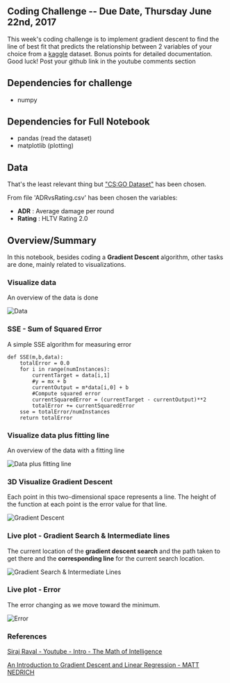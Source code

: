 ## Coding Challenge -- Due Date, Thursday June 22nd, 2017

This week's coding challenge is to implement gradient descent to find the line of best fit that predicts the relationship between
2 variables of your choice from a [kaggle](https://www.kaggle.com/datasets) dataset. Bonus points for detailed documentation. Good luck! Post your github link in the youtube comments section

## Dependencies for challenge

* numpy

## Dependencies for Full Notebook

* pandas (read the dataset)
* matplotlib (plotting)

## Data

That's the least relevant thing but <a href="https://www.kaggle.com/reagentx/HLTVData">"CS:GO Dataset"</a> has been chosen.

From file 'ADRvsRating.csv' has been chosen the variables:
 - **ADR** : Average damage per round
 - **Rating** : HLTV Rating 2.0

## Overview/Summary

In this notebook, besides coding a **Gradient Descent** algorithm, other tasks are done, mainly related to visualizations.

### Visualize data

An overview of the data is done

![Data](https://github.com/alberduris/The_Math_of_Intelligence/raw/master/Week1%20-%20First%20order%20optimization%20-%20derivative%2C%20partial%20derivative%2C%20convexity/resources/data.png)


### SSE - Sum of Squared Error

A simple SSE algorithm for measuring error

```
def SSE(m,b,data):
    totalError = 0.0
    for i in range(numInstances):
        currentTarget = data[i,1]
        #y = mx + b
        currentOutput = m*data[i,0] + b
        #Compute squared error
        currentSquaredError = (currentTarget - currentOutput)**2
        totalError += currentSquaredError
    sse = totalError/numInstances
    return totalError
```
### Visualize data plus fitting line

An overview of the data with a fitting line

![Data plus fitting line](https://github.com/alberduris/The_Math_of_Intelligence/blob/master/Week1%20-%20First%20order%20optimization%20-%20derivative%2C%20partial%20derivative%2C%20convexity/resources/data_line.png)

### 3D Visualize Gradient Descent 

Each point in this two-dimensional space represents a line. The height of the function at each point is the error value for that line.

![Gradient Descent](https://github.com/alberduris/The_Math_of_Intelligence/blob/master/Week1%20-%20First%20order%20optimization%20-%20derivative%2C%20partial%20derivative%2C%20convexity/resources/gradient_descent_1.png)

### Live plot - Gradient Search & Intermediate lines

The current location of the **gradient descent search** and the path taken to get there and the **corresponding line** for the current search location. 

![Gradient Search & Intermediate Lines](https://github.com/alberduris/The_Math_of_Intelligence/blob/master/Week1%20-%20First%20order%20optimization%20-%20derivative%2C%20partial%20derivative%2C%20convexity/resources/live_plot_gs_il.png)

### Live plot - Error

The error changing as we move toward the minimum.

![Error](https://github.com/alberduris/The_Math_of_Intelligence/blob/master/Week1%20-%20First%20order%20optimization%20-%20derivative%2C%20partial%20derivative%2C%20convexity/resources/live_error.png)

### References

<a href="https://spin.atomicobject.com/2014/06/24/gradient-descent-linear-regression/">Siraj Raval - Youtube - Intro - The Math of Intelligence</a>

<a href="https://spin.atomicobject.com/2014/06/24/gradient-descent-linear-regression/">An Introduction to Gradient Descent and Linear Regression - MATT NEDRICH</a>
